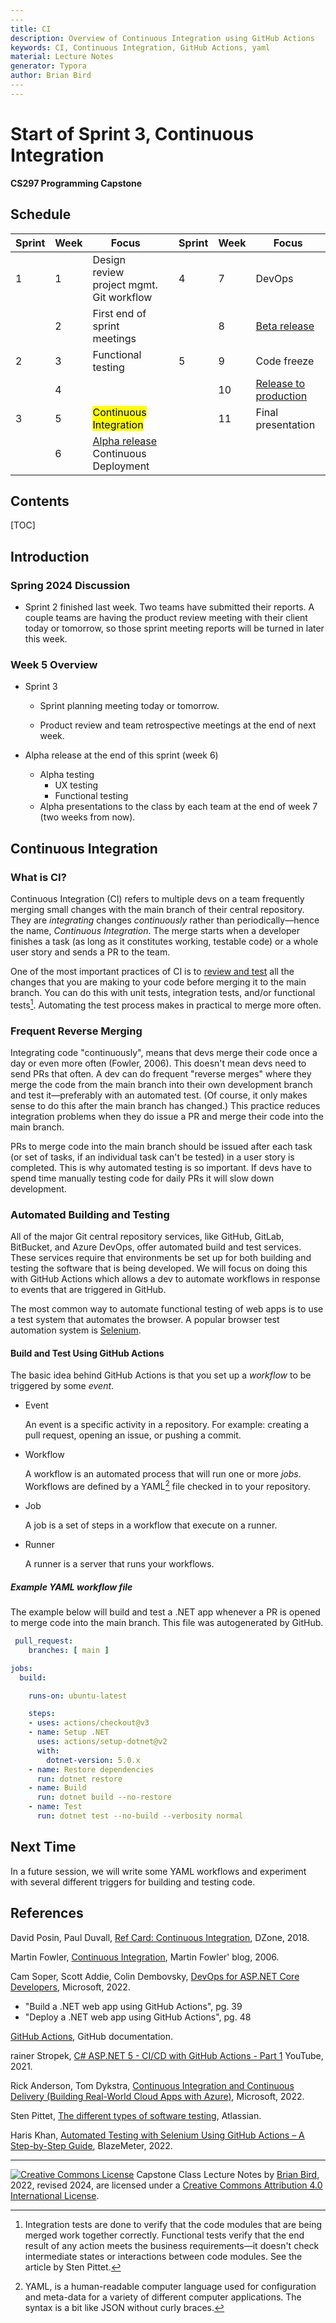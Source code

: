 ```yaml
---
​---
title: CI
description: Overview of Continuous Integration using GitHub Actions
keywords: CI, Continuous Integration, GitHub Actions, yaml
material: Lecture Notes
generator: Typora
author: Brian Bird
​---
---
```


<h1>Start of Sprint 3, Continuous Integration</h1>

**CS297 Programming Capstone**



<h2>Schedule</h2>

| Sprint | Week | Focus                                              |      | Sprint | Week | Focus                        |
| ------ | ---- | -------------------------------------------------- | ---- | ------ | ---- | ---------------------------- |
| 1      | 1    | Design review<br />project mgmt.<br />Git workflow |      | 4      | 7    | DevOps                       |
|        | 2    | First end of sprint meetings                       |      |        | 8    | <u>Beta release</u>          |
| 2      | 3    | Functional testing                                 |      | 5      | 9    | Code freeze                  |
|        | 4    |                                                    |      |        | 10   | <u>Release to production</u> |
| 3      | 5    | <mark>Continuous Integration</mark>                |      |        | 11   | Final presentation           |
|        | 6    | <u>Alpha release</u><br />Continuous Deployment    |      |        |      |                              |



<h2>Contents</h2>

[TOC]

## Introduction

### Spring 2024 Discussion

- Sprint 2 finished last week. Two teams have submitted their reports. A couple teams are having the product review meeting with their client today or tomorrow, so those sprint meeting reports will be turned in later this week.

### Week 5 Overview

- Sprint 3
  - Sprint planning meeting today or tomorrow.

  - Product review and team retrospective meetings at the end of next week.
- Alpha release at the end of this sprint (week 6)

  - Alpha testing
    - UX testing
    - Functional testing
  - Alpha presentations to the class by each team at the end of week 7 (two weeks from now).



## Continuous Integration

### What is CI?

Continuous Integration (CI) refers to multiple devs on a team frequently merging small changes with the main branch of their central repository. They are *integrating* changes *continuously* rather than periodically&mdash;hence the name, *Continuous Integration*.  The merge starts when a developer finishes a task (as long as it constitutes working, testable code) or a whole user story and sends a PR to the team.

One of the most important practices of CI is to <u>review and test</u> all the changes that you are making to your code before merging it to the main branch. You can do this with unit tests, integration tests, and/or functional tests[^1]. Automating the test process makes in practical to merge more often.

### Frequent Reverse Merging

Integrating code "continuously", means that devs merge their code once a day or even more often (Fowler, 2006). This doesn't mean devs need to send PRs that often. A dev can do frequent "reverse merges" where they merge the code from the main branch into their own development branch and test it&mdash;preferably with an automated test. (Of course, it only makes sense to do this after the main branch has changed.) This practice reduces integration problems when they do issue a PR and merge their code into the main branch. 

PRs to merge code into the main branch should be issued after each task (or set of tasks, if an individual task can't be tested) in a user story is completed. This is why automated testing is so important. If devs have to spend time manually testing code for daily PRs it will slow down development.

### Automated Building and Testing

All of the major Git central repository services, like GitHub, GitLab, BitBucket, and Azure DevOps, offer automated build and test services. These services require that environments be set up for both building and testing the software that is being developed. We will focus on doing this with GitHub Actions which allows a dev to automate workflows in response to events that are triggered in GitHub.

The most common way to automate functional testing of web apps is to use a test system that automates the browser. A popular browser test automation system is [Selenium](https://www.selenium.dev/).

#### Build and Test Using GitHub Actions

The basic idea behind GitHub Actions is that you set up a *workflow* to be triggered by some *event*.

- 
  Event

  An event is a specific activity in a repository. For example: creating a pull request, opening an issue, or pushing a commit.
  
- Workflow
  
  A workflow is an automated process that will run one or more *jobs*. Workflows are defined by a YAML[^2] file checked in to your repository.
  
- 
  Job

  A job is a set of steps in a workflow that execute on a runner.
  
- 
  Runner

  A runner is a server that runs your workflows.

##### Example YAML workflow file

The example below will build and test a .NET app whenever a PR is opened to merge code into the main branch. This file was autogenerated by GitHub.

```YAML
 pull_request:
    branches: [ main ]

jobs:
  build:

    runs-on: ubuntu-latest

    steps:
    - uses: actions/checkout@v3
    - name: Setup .NET
      uses: actions/setup-dotnet@v2
      with:
        dotnet-version: 5.0.x
    - name: Restore dependencies
      run: dotnet restore
    - name: Build
      run: dotnet build --no-restore
    - name: Test
      run: dotnet test --no-build --verbosity normal

```



## Next Time

In a future session, we will write some YAML workflows and experiment with several different triggers for building and testing code.



## References

David Posin, Paul Duvall, [Ref Card: Continuous Integration](https://dzone.com/refcardz/continuous-integration), DZone, 2018.

Martin Fowler, [Continuous Integration](https://www.martinfowler.com/articles/continuousIntegration.html), Martin Fowler' blog, 2006.

Cam Soper, Scott Addie, Colin Dembovsky, [DevOps for ASP.NET Core Developers](https://docs.microsoft.com/en-us/dotnet/architecture/devops-for-aspnet-developers/), Microsoft, 2022.

- "Build a .NET web app using GitHub Actions", pg. 39
- "Deploy a .NET web app using GitHub Actions", pg. 48

[GitHub Actions](https://docs.github.com/en/actions), GitHub documentation.

rainer Stropek, [C# ASP.NET 5 - CI/CD with GitHub Actions - Part 1](https://youtu.be/R5ppadIsGbA) YouTube, 2021.

Rick Anderson, Tom Dykstra, [Continuous Integration and Continuous Delivery (Building Real-World Cloud Apps with Azure)](https://docs.microsoft.com/en-us/aspnet/aspnet/overview/developing-apps-with-windows-azure/building-real-world-cloud-apps-with-windows-azure/continuous-integration-and-continuous-delivery), Microsoft, 2022.

Sten Pittet, [The different types of software testing](https://www.atlassian.com/continuous-delivery/software-testing/types-of-software-testing), Atlassian.

Haris Khan, [Automated Testing with Selenium Using GitHub Actions – A Step-by-Step Guide](https://www.blazemeter.com/blog/automated-testing-selenium-github-actions), BlazeMeter, 2022.

[^1]: Integration tests are done to verify that the code modules that are being merged work together correctly. Functional tests verify that the end result of any action meets the business requirements&mdash;it doesn't check intermediate states or interactions between code modules. See the article by Sten Pittet.
[^2]: YAML, is a human-readable computer language used for configuration and meta-data for a variety of different computer applications. The syntax is a bit like JSON without curly braces.



------

[![Creative Commons License](https://i.creativecommons.org/l/by/4.0/88x31.png)](http://creativecommons.org/licenses/by/4.0/)
Capstone Class Lecture Notes by [Brian Bird](https://profbird.dev), 2022, revised <time>2024</time>, are licensed under a [Creative Commons Attribution 4.0 International License](http://creativecommons.org/licenses/by/4.0/). 